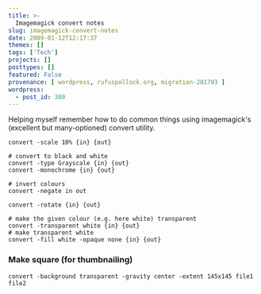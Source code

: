 ```yaml
---
title: >-
  Imagemagick convert notes
slug: imagemagick-convert-notes
date: 2009-01-12T12:17:37
themes: []
tags: ['Tech']
projects: []
posttypes: []
featured: False
provenance: [ wordpress, rufuspollock.org, migration-201703 ]
wordpress:
  - post_id: 380
---
```


Helping myself remember how to do common things using imagemagick's (excellent but many-optioned) convert utility.

    convert -scale 10% {in} {out}

    # convert to black and white
    convert -type Grayscale {in} {out}
    convert -monochrome {in} {out}

    # invert colours
    convert -negate in out

    convert -rotate {in} {out} 

    # make the given colour (e.g. here white) transparent
    convert -transparent white {in} {out}
    # make transparent white
    convert -fill white -opaque none {in} {out}

### Make square (for thumbnailing)

    convert -background transparent -gravity center -extent 145x145 file1 file2


